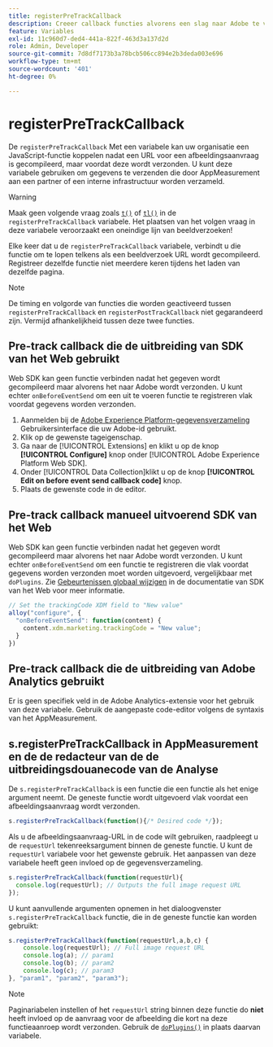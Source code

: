 ```yaml
---
title: registerPreTrackCallback
description: Creeer callback functies alvorens een slag naar Adobe te verzenden.
feature: Variables
exl-id: 11c960d7-ded4-441a-822f-463d3a137d2d
role: Admin, Developer
source-git-commit: 7d8df7173b3a78bcb506cc894e2b3deda003e696
workflow-type: tm+mt
source-wordcount: '401'
ht-degree: 0%

---
```


# registerPreTrackCallback

De `registerPreTrackCallback` Met een variabele kan uw organisatie een JavaScript-functie koppelen nadat een URL voor een afbeeldingsaanvraag is gecompileerd, maar voordat deze wordt verzonden. U kunt deze variabele gebruiken om gegevens te verzenden die door AppMeasurement aan een partner of een interne infrastructuur worden verzameld.

>[!WARNING]
>
>Maak geen volgende vraag zoals [`t()`](t-method.md) of [`tl()`](tl-method.md) in de `registerPreTrackCallback` variabele. Het plaatsen van het volgen vraag in deze variabele veroorzaakt een oneindige lijn van beeldverzoeken!

Elke keer dat u de `registerPreTrackCallback` variabele, verbindt u die functie om te lopen telkens als een beeldverzoek URL wordt gecompileerd. Registreer dezelfde functie niet meerdere keren tijdens het laden van dezelfde pagina.

>[!NOTE]
>
>De timing en volgorde van functies die worden geactiveerd tussen `registerPreTrackCallback` en `registerPostTrackCallback` niet gegarandeerd zijn. Vermijd afhankelijkheid tussen deze twee functies.

## Pre-track callback die de uitbreiding van SDK van het Web gebruikt

Web SDK kan geen functie verbinden nadat het gegeven wordt gecompileerd maar alvorens het naar Adobe wordt verzonden. U kunt echter `onBeforeEventSend` om een uit te voeren functie te registreren vlak voordat gegevens worden verzonden.

1. Aanmelden bij de [Adobe Experience Platform-gegevensverzameling](https://experience.adobe.com/data-collection) Gebruikersinterface die uw Adobe-id gebruikt.
1. Klik op de gewenste tageigenschap.
1. Ga naar de [!UICONTROL Extensions] en klikt u op de knop **[!UICONTROL Configure]** knop onder [!UICONTROL Adobe Experience Platform Web SDK].
1. Onder [!UICONTROL Data Collection]klikt u op de knop **[!UICONTROL Edit on before event send callback code]** knop.
1. Plaats de gewenste code in de editor.

## Pre-track callback manueel uitvoerend SDK van het Web

Web SDK kan geen functie verbinden nadat het gegeven wordt gecompileerd maar alvorens het naar Adobe wordt verzonden. U kunt echter `onBeforeEventSend` om een functie te registreren die vlak voordat gegevens worden verzonden moet worden uitgevoerd, vergelijkbaar met `doPlugins`. Zie [Gebeurtenissen globaal wijzigen](https://experienceleague.adobe.com/docs/experience-platform/edge/fundamentals/tracking-events.html#modifying-events-globally) in de documentatie van SDK van het Web voor meer informatie.

```js
// Set the trackingCode XDM field to "New value"
alloy("configure", {
  "onBeforeEventSend": function(content) {
    content.xdm.marketing.trackingCode = "New value";
  }
})
```

## Pre-track callback die de uitbreiding van Adobe Analytics gebruikt

Er is geen specifiek veld in de Adobe Analytics-extensie voor het gebruik van deze variabele. Gebruik de aangepaste code-editor volgens de syntaxis van het AppMeasurement.

## s.registerPreTrackCallback in AppMeasurement en de de redacteur van de de uitbreidingsdouanecode van de Analyse

De `s.registerPreTrackCallback` is een functie die een functie als het enige argument neemt. De geneste functie wordt uitgevoerd vlak voordat een afbeeldingsaanvraag wordt verzonden.

```js
s.registerPreTrackCallback(function(){/* Desired code */});
```

Als u de afbeeldingsaanvraag-URL in de code wilt gebruiken, raadpleegt u de `requestUrl` tekenreeksargument binnen de geneste functie. U kunt de `requestUrl` variabele voor het gewenste gebruik. Het aanpassen van deze variabele heeft geen invloed op de gegevensverzameling.

```js
s.registerPreTrackCallback(function(requestUrl){
  console.log(requestUrl); // Outputs the full image request URL
});
```

U kunt aanvullende argumenten opnemen in het dialoogvenster `s.registerPreTrackCallback` functie, die in de geneste functie kan worden gebruikt:

```js
s.registerPreTrackCallback(function(requestUrl,a,b,c) {
    console.log(requestUrl); // Full image request URL
    console.log(a); // param1
    console.log(b); // param2
    console.log(c); // param3
}, "param1", "param2", "param3");
```

>[!NOTE]
>
>Paginariabelen instellen of het `requestUrl` string binnen deze functie do **niet** heeft invloed op de aanvraag voor de afbeelding die kort na deze functieaanroep wordt verzonden. Gebruik de [`doPlugins()`](doplugins.md) in plaats daarvan variabele.

